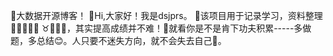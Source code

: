 🙌大数据开源博客！
🎉Hi,大家好！我是dsjprs。
🎈该项目用于记录学习，资料整理🍔🌭🍟🍕🥚
♉🏁🌈✨，其实提高成绩并不难！👶就看你是不是肯下功夫积累-----多做题，多总结😊。人只要不迷失方向，就不会失去自己🤗。
